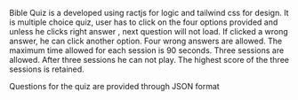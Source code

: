 Bible Quiz is a developed using ractjs for logic and tailwind css for design. It is multiple choice quiz, user has to click on the four options provided and
unless he clicks right answer , next question will not load. If clicked a wrong answer, he can click another option. Four wrong answers are allowed. The maximum time allowed
for each session is 90 seconds. Three sessions are allowed. After three sessions he can not play. The highest score of the three sessions is retained.

Questions for the quiz are  provided through JSON format
